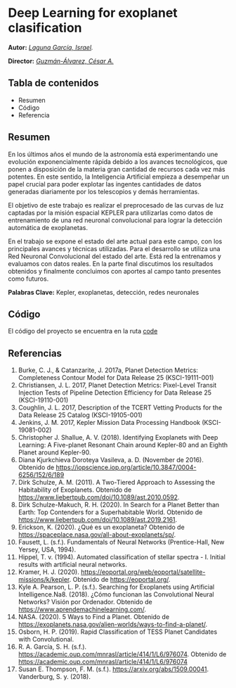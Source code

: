 # Deep Learning for exoplanet clasification

**Autor:** *[Laguna García, Israel](https://github.com/isralg).*

**Director:** *[Guzmán-Álvarez, César A.](https://www.unir.net/profesores/cesar-augusto-guzman-alvarez/)*

## Tabla de contenidos
- Resumen
- Código
- Referencia


## Resumen

En los últimos años el mundo de la astronomía está experimentando une evolución exponencialmente rápida debido a los avances tecnológicos, que ponen a disposición de la materia gran cantidad de recursos cada vez más potentes. En este sentido, la Inteligencia Artificial empieza a desempeñar un papel crucial para poder explotar las ingentes cantidades de datos generadas diariamente por los telescopios y demás herramientas.

El objetivo de este trabajo es realizar el preprocesado de las curvas de luz captadas por la misión espacial KEPLER para utilizarlas como datos de entrenamiento de una red neuronal convolucional para lograr la detección automática de exoplanetas.

En el trabajo se expone el estado del arte actual para este campo, con los principales avances y técnicas utilizadas. Para el desarrollo se utiliza una Red Neuronal Convolucional del estado del arte. Está red la entrenamos y evaluamos con datos reales. En la parte final discutimos los resultados obtenidos y finalmente concluimos con aportes al campo tanto presentes como futuros.

**Palabras Clave:** Kepler, exoplanetas, detección, redes neuronales

## Código

El código del proyecto se encuentra en la ruta [code](https://github.com/isralg/exoplanet-detection)

## Referencias
1. Burke, C. J., & Catanzarite, J. 2017a, Planet Detection Metrics: Completeness Contour Model for Data Release 25 (KSCI-19111-001)
2. Christiansen, J. L. 2017, Planet Detection Metrics: Pixel-Level Transit Injection Tests of Pipeline Detection Efficiency for Data Release 25 (KSCI-19110-001)
3. Coughlin, J. L. 2017, Description of the TCERT Vetting Products for the Data Release 25 Catalog (KSCI-19105-001)
4. Jenkins, J. M. 2017, Kepler Mission Data Processing Handbook (KSCI-19081-002)
5. Christopher J. Shallue, A. V. (2018). Identifying Exoplanets with Deep Learning: A Five-planet Resonant Chain around Kepler-80 and an Eighth Planet around Kepler-90.
6. Diana Kjurkchieva Doroteya Vasileva, a. D. (November de 2016). Obtenido de https://iopscience.iop.org/article/10.3847/0004-6256/152/6/189
7. Dirk Schulze, A. M. (2011). A Two-Tiered Approach to Assessing the Habitability of Exoplanets. Obtenido de https://www.liebertpub.com/doi/10.1089/ast.2010.0592.
8. Dirk Schulze-Makuch, R. H. (2020). In Search for a Planet Better than Earth: Top Contenders for a Superhabitable World. Obtenido de https://www.liebertpub.com/doi/10.1089/ast.2019.2161.
9. Erickson, K. (2020). ¿Qué es un exoplaneta? Obtenido de https://spaceplace.nasa.gov/all-about-exoplanets/sp/.
10. Fausett, L. (s.f.). Fundamentals of Neural Networks (Prentice-Hall, New Yersey, USA, 1994).
11. Hippel, T. v. (1994). Automated classification of stellar spectra - I. Initial results with artificial neural networks.
12. Kramer, H. J. (2020). https://eoportal.org/web/eoportal/satellite-missions/k/kepler. Obtenido de https://eoportal.org/.
13. Kyle A. Pearson, L. P. (s.f.). Searching for Exoplanets using Artificial Intelligence.Na8. (2018). ¿Cómo funcionan las Convolutional Neural Networks? Visión por Ordenador. Obtenido de https://www.aprendemachinelearning.com/.
14. NASA. (2020). 5 Ways to Find a Planet. Obtenido de https://exoplanets.nasa.gov/alien-worlds/ways-to-find-a-planet/.
15. Osborn, H. P. (2019). Rapid Classification of TESS Planet Candidates with Convolutional. 
16. R. A. García, S. H. (s.f.). https://academic.oup.com/mnrasl/article/414/1/L6/976074. Obtenido de https://academic.oup.com/mnrasl/article/414/1/L6/976074
17. Susan E. Thompson, F. M. (s.f.). https://arxiv.org/abs/1509.00041. Vanderburg, S. y. (2018).
